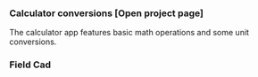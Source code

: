 ### **Calculator conversions**  [Open project page]
The calculator app features basic math operations and some unit conversions.  
### **Field Cad**
